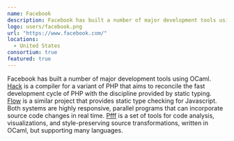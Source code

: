 ```yaml
---
name: Facebook
description: Facebook has built a number of major development tools using OCaml
logo: users/facebook.png
url: "https://www.facebook.com/"
locations: 
  - United States
consortium: true
featured: true
---
```


Facebook has built a number of major development tools using OCaml. [Hack](https://hacklang.org) is a compiler for a variant of PHP that aims to reconcile the fast development cycle of PHP with the discipline provided by static typing. [Flow](https://flowtype.org) is a similar project that provides static type checking for Javascript.  Both systems are highly responsive, parallel programs that can incorporate source code changes in real time. [Pfff](https://github.com/facebook/pfff/wiki/Main) is a set of tools for code analysis, visualizations, and style-preserving source transformations, written in OCaml, but supporting many languages.